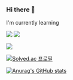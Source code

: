 ### Hi there 👋
I'm currently learning

<img src="https://img.shields.io/badge/Python-3776AB?style=flat-square&logo=Python&logoColor=white"/> <img src="https://img.shields.io/badge/Algorithm-00BCB4?style=flat-square&logo=The Algorithms&logoColor=white"/>

<img src="https://hits.seeyoufarm.com/api/count/incr/badge.svg?url=https%3A%2F%2Fgithub.com%2Flocaltic&count_bg=%2379C83D&title_bg=%23555555&icon=github.svg&icon_color=%23E7E7E7&title=GitHub&edge_flat=false"/>

[![Solved.ac
프로필](http://mazassumnida.wtf/api/generate_badge?boj=localtic)](https://solved.ac/localtic)

[![Anurag's GitHub stats](https://github-readme-stats.vercel.app/api?username=localtic)](https://github.com/localtic/github-readme-stats)

<!--
**localtic/localtic** is a ✨ _special_ ✨ repository because its `README.md` (this file) appears on your GitHub profile.

Here are some ideas to get you started:

- 🔭 I’m currently working on ...
- 🌱 I’m currently learning ...
- 👯 I’m looking to collaborate on ...
- 🤔 I’m looking for help with ...
- 💬 Ask me about ...
- 📫 How to reach me: ...
- 😄 Pronouns: ...
- ⚡ Fun fact: ...
<a href="[연결할 링크]" target="_blank"><img src="https://img.shields.io/badge/[쓰고 싶은 텍스트]-[컬러 코드]?style=flat-square&logo=[브랜드 이름]&logoColor=white"/></a>
-->
